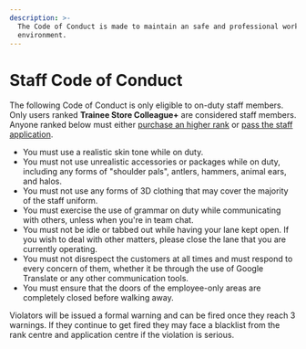 ```yaml
---
description: >-
  The Code of Conduct is made to maintain an safe and professional working
  environment.
---
```


# Staff Code of Conduct

The following Code of Conduct is only eligible to on-duty staff members. Only users ranked **Trainee Store Colleague+** are considered staff members. Anyone ranked below must either [purchase an higher rank](https://www.roblox.com/games/85187706204057) or [pass the staff application](https://www.roblox.com/games/18842770808/BECOME-STAFF-BloxNShop-Application-Center).

* You must use a realistic skin tone while on duty.
* You must not use unrealistic accessories or packages while on duty, including any forms of "shoulder pals", antlers, hammers, animal ears, and halos.&#x20;
* You must not use any forms of 3D clothing that may cover the majority of the staff uniform.&#x20;
* You must exercise the use of grammar on duty while communicating with others, unless when you're in team chat.&#x20;
* You must not be idle or tabbed out while having your lane kept open. If you wish to deal with other matters, please close the lane that you are currently operating.&#x20;
* You must not disrespect the customers at all times and must respond to every concern of them, whether it be through the use of Google Translate or any other communication tools.&#x20;
* You must ensure that the doors of the employee-only areas are completely closed before walking away.

Violators will be issued a formal warning and can be fired once they reach 3 warnings. If they continue to get fired they may face a blacklist from the rank centre and application centre if the violation is serious.
